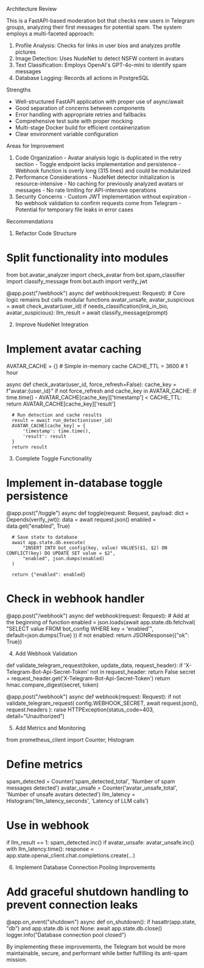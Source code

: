   Architecture Review

  This is a FastAPI-based moderation bot that checks new users in Telegram groups, analyzing their first messages for potential spam. The system employs a multi-faceted
  approach:

  1. Profile Analysis: Checks for links in user bios and analyzes profile pictures
  2. Image Detection: Uses NudeNet to detect NSFW content in avatars
  3. Text Classification: Employs OpenAI's GPT-4o-mini to identify spam messages
  4. Database Logging: Records all actions in PostgreSQL

  Strengths

  - Well-structured FastAPI application with proper use of async/await
  - Good separation of concerns between components
  - Error handling with appropriate retries and fallbacks
  - Comprehensive test suite with proper mocking
  - Multi-stage Docker build for efficient containerization
  - Clear environment variable configuration

  Areas for Improvement

  1. Code Organization
    - Avatar analysis logic is duplicated in the retry section
    - Toggle endpoint lacks implementation and persistence
    - Webhook function is overly long (315 lines) and could be modularized
  2. Performance Considerations
    - NudeNet detector initialization is resource-intensive
    - No caching for previously analyzed avatars or messages
    - No rate limiting for API-intensive operations
  3. Security Concerns
    - Custom JWT implementation without expiration
    - No webhook validation to confirm requests come from Telegram
    - Potential for temporary file leaks in error cases

  Recommendations

  1. Refactor Code Structure

  # Split functionality into modules
  from bot.avatar_analyzer import check_avatar
  from bot.spam_classifier import classify_message
  from bot.auth import verify_jwt

  @app.post("/webhook")
  async def webhook(request: Request):
      # Core logic remains but calls modular functions
      avatar_unsafe, avatar_suspicious = await check_avatar(user_id)
      if needs_classification(link_in_bio, avatar_suspicious):
          llm_result = await classify_message(prompt)

  2. Improve NudeNet Integration

  # Implement avatar caching
  AVATAR_CACHE = {}  # Simple in-memory cache
  CACHE_TTL = 3600  # 1 hour

  async def check_avatar(user_id, force_refresh=False):
      cache_key = f"avatar:{user_id}"
      if not force_refresh and cache_key in AVATAR_CACHE:
          if time.time() - AVATAR_CACHE[cache_key]['timestamp'] < CACHE_TTL:
              return AVATAR_CACHE[cache_key]['result']

      # Run detection and cache results
      result = await run_detection(user_id)
      AVATAR_CACHE[cache_key] = {
          'timestamp': time.time(),
          'result': result
      }
      return result

  3. Complete Toggle Functionality

  # Implement in-database toggle persistence
  @app.post("/toggle")
  async def toggle(request: Request, payload: dict = Depends(verify_jwt)):
      data = await request.json()
      enabled = data.get("enabled", True)

      # Save state to database
      await app.state.db.execute(
          "INSERT INTO bot_config(key, value) VALUES($1, $2) ON CONFLICT(key) DO UPDATE SET value = $2",
          "enabled", json.dumps(enabled)
      )

      return {"enabled": enabled}

  # Check in webhook handler
  @app.post("/webhook")
  async def webhook(request: Request):
      # Add at the beginning of function
      enabled = json.loads(await app.state.db.fetchval(
          "SELECT value FROM bot_config WHERE key = 'enabled'",
          default=json.dumps(True)
      ))
      if not enabled:
          return JSONResponse({"ok": True})

  4. Add Webhook Validation

  def validate_telegram_request(token, update_data, request_header):
      if 'X-Telegram-Bot-Api-Secret-Token' not in request_header:
          return False
      secret = request_header.get('X-Telegram-Bot-Api-Secret-Token')
      return hmac.compare_digest(secret, token)

  @app.post("/webhook")
  async def webhook(request: Request):
      if not validate_telegram_request(
          config.WEBHOOK_SECRET,
          await request.json(),
          request.headers
      ):
          raise HTTPException(status_code=403, detail="Unauthorized")

  5. Add Metrics and Monitoring

  from prometheus_client import Counter, Histogram

  # Define metrics
  spam_detected = Counter('spam_detected_total', 'Number of spam messages detected')
  avatar_unsafe = Counter('avatar_unsafe_total', 'Number of unsafe avatars detected')
  llm_latency = Histogram('llm_latency_seconds', 'Latency of LLM calls')

  # Use in webhook
  if llm_result == 1:
      spam_detected.inc()
  if avatar_unsafe:
      avatar_unsafe.inc()
  with llm_latency.time():
      response = app.state.openai_client.chat.completions.create(...)

  6. Implement Database Connection Pooling Improvements

  # Add graceful shutdown handling to prevent connection leaks
  @app.on_event("shutdown")
  async def on_shutdown():
      if hasattr(app.state, "db") and app.state.db is not None:
          await app.state.db.close()
          logger.info("Database connection pool closed")

  By implementing these improvements, the Telegram bot would be more maintainable, secure, and performant while better fulfilling its anti-spam mission.